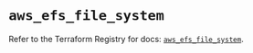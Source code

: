 # `aws_efs_file_system`

Refer to the Terraform Registry for docs: [`aws_efs_file_system`](https://registry.terraform.io/providers/hashicorp/aws/4.54.0/docs/resources/efs_file_system).
